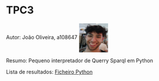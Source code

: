 # TPC3
Autor: João Oliveira, a108647 <img src="../fotos/joao.jpg" alt="Minha Foto" width="80" style="vertical-align: middle;"/>


Resumo: Pequeno interpretador de Querry Sparql em Python 

Lista de resultados: [Ficheiro Python](lex.py) 
